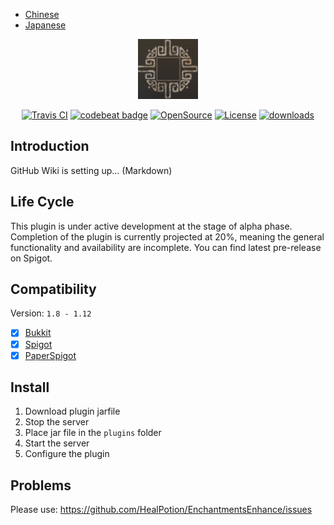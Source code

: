 - [Chinese](README-zh.md)
- [Japanese](README-ja.md)

<p align="center">
<img src=".images/logo.jpg" alt="EnchantmentsEnhance" />
</p>

<p align="center">
<a href="https://travis-ci.org/HealPotion/EnchantmentsEnhance"><img src="https://travis-ci.org/HealPotion/EnchantmentsEnhance.svg?branch=master" alt="Travis CI" /></a>
<a href="https://codebeat.co/projects/github-com-healpotion-enchantmentsenhance-master"><img alt="codebeat badge" src="https://codebeat.co/badges/2ef380b7-5479-4ac6-89d9-fd1fb673511c" /></a>
<a href="https://github.com/healpotion/WeatherAPI"><img src="https://badges.frapsoft.com/os/v1/open-source.svg?v=102" alt="OpenSource" /></a>
<a href="http://www.gnu.org/licenses/gpl-3.0"><img src="https://badges.frapsoft.com/os/gpl/gpl.svg?v=102" alt="License" /></a>
<a href="https://github.com/HealPotion/EnchantmentsEnhance/releases"><img src="https://img.shields.io/github/downloads/HealPotion/EnchantmentsEnhance/total.svg" alt="downloads" /></a>
</p>

## Introduction
GitHub Wiki is setting up... (Markdown)

## Life Cycle
This plugin is under active development at the stage of alpha phase.
Completion of the plugin is currently projected at 20%, meaning the general functionality and availability are incomplete.
You can find latest pre-release on Spigot.

## Compatibility
Version: `1.8 - 1.12`
- [x] [Bukkit](https://bukkit.org)
- [x] [Spigot](https://spigotmc.org)
- [x] [PaperSpigot](https://ci.destroystokyo.com/view/All/job/PaperSpigot/)

## Install
1. Download plugin jarfile
2. Stop the server
3. Place jar file in the `plugins` folder
4. Start the server
5. Configure the plugin

## Problems
Please use: https://github.com/HealPotion/EnchantmentsEnhance/issues
